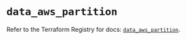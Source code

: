 # `data_aws_partition`

Refer to the Terraform Registry for docs: [`data_aws_partition`](https://registry.terraform.io/providers/hashicorp/aws/6.12.0/docs/data-sources/partition).
